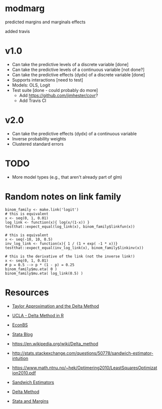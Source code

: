 # modmarg
predicted margins and marginals effects

added travis

# v1.0

* Can take the predictive levels of a discrete variable [done]
* Can take the predictive levels of a continuous variable [not done?]
* Can take the predictive effects (dydx) of a discrete variable [done]
* Supports interactions [need to test]
* Models: OLS, Logit
* Test suite [done - could probably do more]
  * Add https://github.com/jimhester/covr?
  * Add Travis CI

# v2.0

* Can take the predictive effects (dydx) of a continuous variable
* Inverse probability weights
* Clustered standard errors

# TODO

* More model types (e.g., that aren't already part of glm)

# Random notes on link family

```
binom_family <- make.link('logit')
# this is equivalent
x <- seq(0, 1, 0.01)
log_link <- function(x){ log(x/(1-x)) }
testthat::expect_equal(log_link(x), binom_family$linkfun(x))

# this is equivalent
x <- seq(-10, 10, 0.5)
inv_log_link <- function(x){ 1 / (1 + exp( -1 * x))}
testthat::expect_equal(inv_log_link(x), binom_family$linkinv(x))

# this is the derivative of the link (not the inverse link!)
x <- seq(0, 1, 0.01)
# p = 0.5 --> p * (1 - p) = 0.25
binom_family$mu.eta( 0 ) 
binom_family$mu.eta( log_link(0.5) )
```

# Resources

* [Taylor Approximation and the Delta Method](http://web.stanford.edu/class/cme308/OldWebsite/notes/TaylorAppDeltaMethod.pdf)

* [UCLA - Delta Method in R](http://www.ats.ucla.edu/stat/r/faq/deltamethod.htm)

* [EconBS](http://www.econometricsbysimulation.com/2012/12/the-delta-method-to-estimate-standard.html)

* [Stata Blog](http://www.stata.com/support/faqs/statistics/compute-standard-errors-with-margins/)

* https://en.wikipedia.org/wiki/Delta_method

* http://stats.stackexchange.com/questions/50778/sandwich-estimator-intuition

* https://www.math.ntnu.no/~hek/Optimering2010/LeastSquaresOptimization2010.pdf

* [Sandwich Estimators](http://thestatsgeek.com/2013/10/12/the-robust-sandwich-variance-estimator-for-linear-regression/)

* [Delta Method](http://www.phidot.org/software/mark/docs/book/pdf/app_2.pdf)

* [Stata and Margins](https://www3.nd.edu/~rwilliam/stats/Margins01.pdf)
